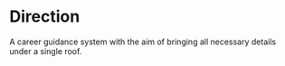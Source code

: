 # Direction

A career guidance system with the aim of bringing all necessary details under a single roof.
